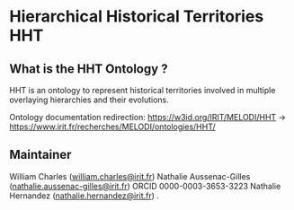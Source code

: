 # Hierarchical Historical Territories HHT

## What is the HHT Ontology ?

HHT is an ontology to represent historical territories involved in multiple overlaying hierarchies and their evolutions.

Ontology documentation redirection: https://w3id.org/IRIT/MELODI/HHT -> https://www.irit.fr/recherches/MELODI/ontologies/HHT/

## Maintainer
William Charles (william.charles@irit.fr)
Nathalie Aussenac-Gilles (nathalie.aussenac-gilles@irit.fr) ORCID 0000-0003-3653-3223
Nathalie Hernandez (nathalie.hernandez@irit.fr)
.